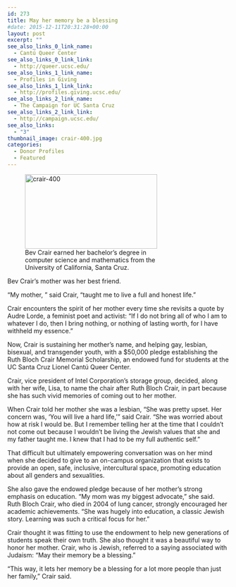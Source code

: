 ```yaml
---
id: 273
title: May her memory be a blessing
#date: 2015-12-11T20:31:28+00:00
layout: post
excerpt: ""
see_also_links_0_link_name:
  - Cantú Queer Center
see_also_links_0_link_link:
  - http://queer.ucsc.edu/
see_also_links_1_link_name:
  - Profiles in Giving
see_also_links_1_link_link:
  - http://profiles.giving.ucsc.edu/
see_also_links_2_link_name:
  - The Campaign for UC Santa Cruz
see_also_links_2_link_link:
  - http://campaign.ucsc.edu/
see_also_links:
  - "3"
thumbnail_image: crair-400.jpg
categories:
  - Donor Profiles
  - Featured
---
```

<figure id="attachment_274" style="width: 300px" class="wp-caption alignright"><img class="size-medium wp-image-274" src="http://live-ucsc-giving.pantheonsite.io/wp-content/uploads/2017/08/crair-400-300x169.jpg" alt="crair-400" width="300" height="169" srcset="https://ucsc-giving.lndo.site/wp-content/uploads/2017/08/crair-400-300x169.jpg 300w, https://ucsc-giving.lndo.site/wp-content/uploads/2017/08/crair-400.jpg 400w" sizes="(max-width: 300px) 100vw, 300px" /><figcaption class="wp-caption-text">Bev Crair earned her bachelor’s degree in computer science and mathematics from the University of California, Santa Cruz.</figcaption></figure> 

Bev Crair’s mother was her best friend.

“My mother, ” said Crair, “taught me to live a full and honest life.”

Crair encounters the spirit of her mother every time she revisits a quote by Audre Lorde, a feminist poet and activist: “If I do not bring all of who I am to whatever I do, then I bring nothing, or nothing of lasting worth, for I have withheld my essence.”

Now, Crair is sustaining her mother’s name, and helping gay, lesbian, bisexual, and transgender youth, with a $50,000 pledge establishing the Ruth Bloch Crair Memorial Scholarship, an endowed fund for students at the UC Santa Cruz Lionel Cantú Queer Center.

Crair, vice president of Intel Corporation’s storage group, decided, along with her wife, Lisa, to name the chair after Ruth Bloch Crair, in part because she has such vivid memories of coming out to her mother.

When Crair told her mother she was a lesbian, “She was pretty upset. Her concern was, ‘You will live a hard life,’” said Crair. “She was worried about how at risk I would be. But I remember telling her at the time that I couldn’t not come out because I wouldn’t be living the Jewish values that she and my father taught me. I knew that I had to be my full authentic self.”

That difficult but ultimately empowering conversation was on her mind when she decided to give to an on-campus organization that exists to provide an open, safe, inclusive, intercultural space, promoting education about all genders and sexualities.

She also gave the endowed pledge because of her mother’s strong emphasis on education. “My mom was my biggest advocate,” she said. Ruth Bloch Crair, who died in 2004 of lung cancer, strongly encouraged her academic achievements. “She was hugely into education, a classic Jewish story. Learning was such a critical focus for her.”

Crair thought it was fitting to use the endowment to help new generations of students speak their own truth. She also thought it was a beautiful way to honor her mother. Crair, who is Jewish, referred to a saying associated with Judaism: “May their memory be a blessing.”

“This way, it lets her memory be a blessing for a lot more people than just her family,” Crair said.
